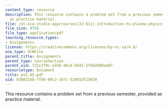 ```yaml
---
content_type: resource
description: This resource contains a problem set from a previous semester, provided
  as practice material.
file: /ol-ocw-studio-app/courses/22-611j-introduction-to-plasma-physics-i-fall-2006/930821dbffd600c2167c52801df15650_ps5_05.pdf
file_size: 9754
file_type: application/pdf
learning_resource_types:
- Assignments
license: https://creativecommons.org/licenses/by-nc-sa/4.0/
ocw_type: OCWFile
parent_title: Assignments
parent_type: CourseSection
parent_uid: 722c2f9c-e358-96cd-b5d1-2fb62b80ae87
resourcetype: Document
title: ps5_05.pdf
uid: 930821db-ffd6-00c2-167c-52801df15650
---
```

This resource contains a problem set from a previous semester, provided as practice material.